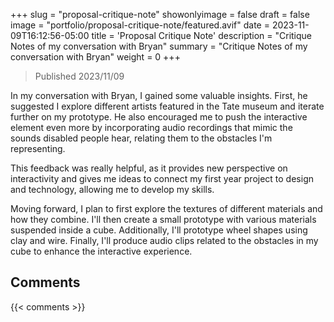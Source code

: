 +++
slug = "proposal-critique-note"
showonlyimage = false
draft = false
image = "portfolio/proposal-critique-note/featured.avif"
date = 2023-11-09T16:12:56-05:00
title = 'Proposal Critique Note'
description = "Critique Notes of my conversation with Bryan"
summary = "Critique Notes of my conversation with Bryan"
weight = 0
+++

> Published 2023/11/09

In my conversation with Bryan, I gained some valuable insights. First, he suggested I explore different artists featured in the Tate museum and iterate further on my prototype. He also encouraged me to push the interactive element even more by incorporating audio recordings that mimic the sounds disabled people hear, relating them to the obstacles I'm representing.

This feedback was really helpful, as it provides new perspective on interactivity and gives me ideas to connect my first year project to design and technology, allowing me to develop my skills.

Moving forward, I plan to first explore the textures of different materials and how they combine. I'll then create a small prototype with various materials suspended inside a cube. Additionally, I'll prototype wheel shapes using clay and wire. Finally, I'll produce audio clips related to the obstacles in my cube to enhance the interactive experience.

## Comments

{{< comments >}}
